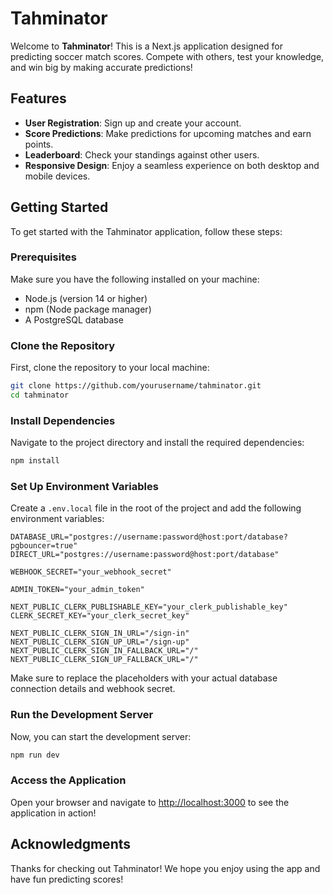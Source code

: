 # Tahminator

Welcome to **Tahminator**! This is a Next.js application designed for predicting soccer match scores. Compete with others, test your knowledge, and win big by making accurate predictions!

## Features

- **User Registration**: Sign up and create your account.
- **Score Predictions**: Make predictions for upcoming matches and earn points.
- **Leaderboard**: Check your standings against other users.
- **Responsive Design**: Enjoy a seamless experience on both desktop and mobile devices.

## Getting Started

To get started with the Tahminator application, follow these steps:

### Prerequisites

Make sure you have the following installed on your machine:

- Node.js (version 14 or higher)
- npm (Node package manager)
- A PostgreSQL database

### Clone the Repository

First, clone the repository to your local machine:

```bash
git clone https://github.com/yourusername/tahminator.git
cd tahminator
```

### Install Dependencies

Navigate to the project directory and install the required dependencies:

```bash
npm install
```

### Set Up Environment Variables

Create a `.env.local` file in the root of the project and add the following environment variables:

```
DATABASE_URL="postgres://username:password@host:port/database?pgbouncer=true"
DIRECT_URL="postgres://username:password@host:port/database"

WEBHOOK_SECRET="your_webhook_secret"

ADMIN_TOKEN="your_admin_token"

NEXT_PUBLIC_CLERK_PUBLISHABLE_KEY="your_clerk_publishable_key"
CLERK_SECRET_KEY="your_clerk_secret_key"

NEXT_PUBLIC_CLERK_SIGN_IN_URL="/sign-in"
NEXT_PUBLIC_CLERK_SIGN_UP_URL="/sign-up"
NEXT_PUBLIC_CLERK_SIGN_IN_FALLBACK_URL="/"
NEXT_PUBLIC_CLERK_SIGN_UP_FALLBACK_URL="/"

```

Make sure to replace the placeholders with your actual database connection details and webhook secret.

### Run the Development Server

Now, you can start the development server:

```bash
npm run dev
```

### Access the Application

Open your browser and navigate to [http://localhost:3000](http://localhost:3000) to see the application in action!

## Acknowledgments

Thanks for checking out Tahminator! We hope you enjoy using the app and have fun predicting scores!
